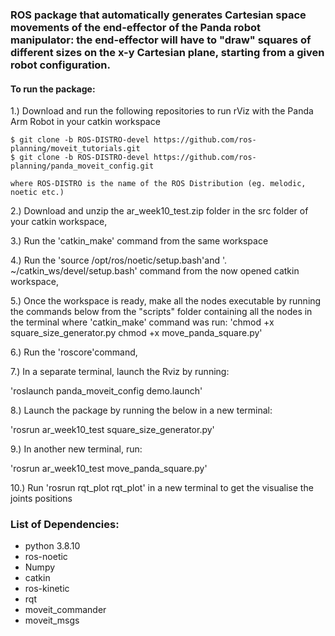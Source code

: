 ### ROS package that automatically generates Cartesian space movements of the end-effector of the Panda robot manipulator: the end-effector will have to "draw" squares of different sizes on the x-y Cartesian plane, starting from a given robot configuration.

#### To run the package:

1.) Download and run the following repositories to run rViz with the Panda Arm Robot in your catkin workspace
	
	$ git clone -b ROS-DISTRO-devel https://github.com/ros-planning/moveit_tutorials.git
	$ git clone -b ROS-DISTRO-devel https://github.com/ros-planning/panda_moveit_config.git
	
	where ROS-DISTRO is the name of the ROS Distribution (eg. melodic, noetic etc.)

2.) Download and unzip the ar_week10_test.zip folder in the src folder of your catkin workspace,

3.) Run the 'catkin_make' command from the same workspace

4.) Run the 'source /opt/ros/noetic/setup.bash'and '. ~/catkin_ws/devel/setup.bash' command from the now opened catkin workspace,

5.) Once the workspace is ready, make all the nodes executable by running the commands below from the "scripts" folder containing all the nodes in the terminal where 'catkin_make' command was run:
  'chmod +x square_size_generator.py
   chmod +x move_panda_square.py'

6.) Run the 'roscore'command,
   
7.) In a separate terminal, launch the Rviz by running:

   'roslaunch panda_moveit_config demo.launch'

8.) Launch the package by running the below in a new terminal:

  'rosrun ar_week10_test square_size_generator.py'
  
9.) In another new terminal, run:

  'rosrun ar_week10_test move_panda_square.py'

10.) Run 'rosrun rqt_plot rqt_plot' in a new terminal to get the visualise the joints positions

### List of Dependencies:

- python 3.8.10
- ros-noetic
- Numpy
- catkin
- ros-kinetic
- rqt
- moveit_commander
- moveit_msgs
